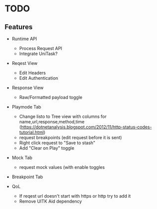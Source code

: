 # TODO

## Features
- Runtime API
    - Process Request API
    - Integrate UniTask?

- Reqest View
    - Edit Headers
    - Edit Authentication

- Response View
    - Raw/Formatted payload toggle

- Playmode Tab
    - Change listo to Tree view with columns for name,url,response,method,time (https://dotnetanalysis.blogspot.com/2012/11/http-status-codes-tutorial.html)
    - request breakpoints (edit request before it is sent)
    - Right click request to "Save to stash"
    - Add "Clear on Play" toggle

- Mock Tab
    - request mock values (with enable toggles

- Breakpoint Tab

- QoL
    - If reqest url doesn't start with https or http try to add it
    - Remove UITK Aid dependency